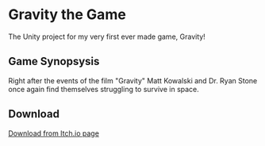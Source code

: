 # Gravity the Game

The Unity project for my very first ever made game, Gravity!

## Game Synopsysis

Right after the events of the film "Gravity" Matt Kowalski and Dr. Ryan Stone once again find themselves struggling to survive in space.

## Download

[ Download from Itch.io page](https://ant3ney.itch.io/gravity)
